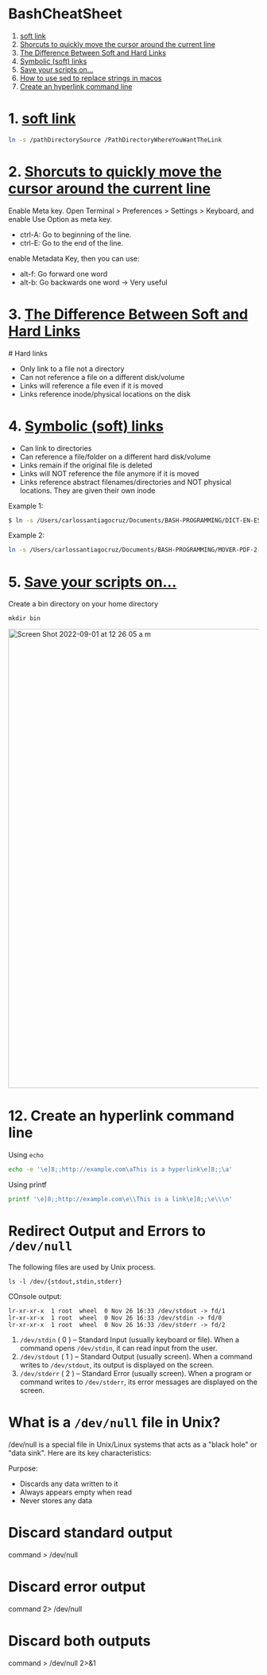 # BashCheatSheet

1. [soft link](https://github.com/c4arl0s/BashCheatSheet#1-soft-link)
2. [Shorcuts to quickly move the cursor around the current line](https://github.com/c4arl0s/BashCheatSheet#3-shorcuts-to-quickly-move-the-cursor-around-the-current-line)
3. [The Difference Between Soft and Hard Links](https://github.com/c4arl0s/BashCheatSheet#5-the-difference-between-soft-and-hard-links)
4. [Symbolic (soft) links](https://github.com/c4arl0s/BashCheatSheet#6-symbolic-soft-links)
5. [Save your scripts on...]()
6. [How to use sed to replace strings in macos]()
7. [Create an hyperlink command line]()


# 1. [soft link](https://github.com/c4arl0s/BashCheatSheet#bashcheatsheet)

``` bash
ln -s /pathDirectorySource /PathDirectoryWhereYouWantTheLink
```

# 2. [Shorcuts to quickly move the cursor around the current line](https://github.com/c4arl0s/BashCheatSheet#bashcheatsheet)

Enable Meta key. Open Terminal > Preferences > Settings > Keyboard, and enable Use Option as meta key.

- ctrl-A: Go to beginning of the line.
- ctrl-E:	Go to the end of the line.

enable Metadata Key, then you can use:

- alt-f: Go forward one word
- alt-b: Go backwards one word	-> Very useful

# 3. [The Difference Between Soft and Hard Links](https://github.com/c4arl0s/BashCheatSheet#bashcheatsheet)

# Hard links

- Only link to a file not a directory
- Can not reference a file on a different disk/volume
- Links will reference a file even if it is moved
- Links reference inode/physical locations on the disk

# 4. [Symbolic (soft) links](https://github.com/c4arl0s/BashCheatSheet#bashcheatsheet)

- Can link to directories
- Can reference a file/folder on a different hard disk/volume
- Links remain if the original file is deleted
- Links will NOT reference the file anymore if it is moved
- Links reference abstract filenames/directories and NOT physical locations. They are given their own inode

Example 1:
```bash
$ ln -s /Users/carlossantiagocruz/Documents/BASH-PROGRAMMING/DICT-EN-ES/trad3.sh /usr/local/bin/trad3
```
Example 2:
```bash
ln -s /Users/carlossantiagocruz/Documents/BASH-PROGRAMMING/MOVER-PDF-2-DIRECTORIO/mover-pdf2directorio.sh /usr/local/bin/mover-pdf2directorio1.0
```

# 5. [Save your scripts on...]()

Create a bin directory on your home directory

```console
mkdir bin
```

<img width="924" alt="Screen Shot 2022-09-01 at 12 26 05 a m" src="https://user-images.githubusercontent.com/24994818/187838046-cc5a23cd-8d17-4a93-bca7-815da54251ea.png">

# 12. Create an hyperlink command line

Using `echo`

```bash
echo -e '\e]8;;http://example.com\aThis is a hyperlink\e]8;;\a' 
```

Using printf


```bash
printf '\e]8;;http://example.com\e\\This is a link\e]8;;\e\\\n'
```

# Redirect Output and Errors to `/dev/null`

The following files are used by Unix process.

```console
ls -l /dev/{stdout,stdin,stderr}
```

COnsole output:

```console
lr-xr-xr-x  1 root  wheel  0 Nov 26 16:33 /dev/stdout -> fd/1
lr-xr-xr-x  1 root  wheel  0 Nov 26 16:33 /dev/stdin -> fd/0
lr-xr-xr-x  1 root  wheel  0 Nov 26 16:33 /dev/stderr -> fd/2
```

1. `/dev/stdin` ( 0 ) – Standard Input (usually keyboard or file). When a command opens `/dev/stdin`, it can read input from the user.
2. `/dev/stdout` ( 1 ) – Standard Output (usually screen). When a command writes to `/dev/stdout`, its output is displayed on the screen.
3. `/dev/stderr` ( 2 ) – Standard Error (usually screen). When a program or command writes to `/dev/stderr`, its error messages are displayed on the screen.

# What is a `/dev/null` file in Unix?

/dev/null is a special file in Unix/Linux systems that acts as a "black hole" or "data sink". Here are its key characteristics:

Purpose:

- Discards any data written to it
- Always appears empty when read
- Never stores any data

# Discard standard output
command > /dev/null

# Discard error output
command 2> /dev/null

# Discard both outputs
command > /dev/null 2>&1
